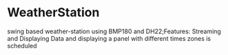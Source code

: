 # WeatherStation
swing based weather-station using BMP180 and DH22;Features: Streaming and Displaying Data and displaying a panel with different times zones is scheduled
